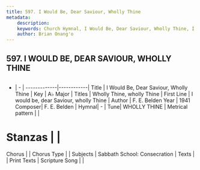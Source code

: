 ```yaml
---
title: 597. I Would Be, Dear Saviour, Wholly Thine
metadata:
    description: 
    keywords: Church Hymnal, I Would Be, Dear Saviour, Wholly Thine, I would be, dear Saviour, wholly Thine, Wholly Thine, wholly Thine
    author: Brian Onang'o
---
```



## 597. I WOULD BE, DEAR SAVIOUR, WHOLLY THINE

```txt

```

- |   -  |
-------------|------------|
Title | I Would Be, Dear Saviour, Wholly Thine |
Key | A♭ Major |
Titles | Wholly Thine, wholly Thine |
First Line | I would be, dear Saviour, wholly Thine |
Author | F. E. Belden
Year | 1941
Composer| F. E. Belden |
Hymnal|  - |
Tune| WHOLLY THINE |
Metrical pattern | |
# Stanzas |  |
Chorus |  |
Chorus Type |  |
Subjects | Sabbath School: Consecration |
Texts |  |
Print Texts | 
Scripture Song |  |
  
